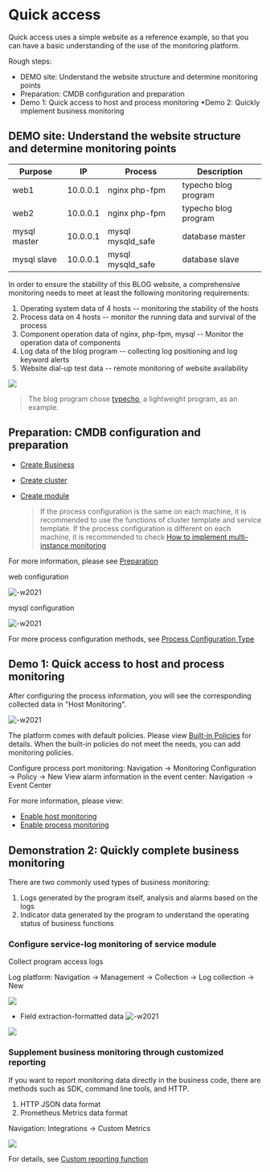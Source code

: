 # Quick access

Quick access uses a simple website as a reference example, so that you can have a basic understanding of the use of the monitoring platform.

Rough steps:

* DEMO site: Understand the website structure and determine monitoring points
* Preparation: CMDB configuration and preparation
* Demo 1: Quick access to host and process monitoring
*Demo 2: Quickly implement business monitoring

## DEMO site: Understand the website structure and determine monitoring points


| Purpose | IP | Process | Description |
| ------------ | ----------- | ------------------ | --------------- |
| web1 | 10.0.0.1 | nginx php-fpm | typecho blog program |
| web2 | 10.0.0.1 | nginx php-fpm | typecho blog program |
| mysql master | 10.0.0.1 | mysql mysqld_safe | database master |
| mysql slave | 10.0.0.1 | mysql mysqld_safe | database slave |

In order to ensure the stability of this BLOG website, a comprehensive monitoring needs to meet at least the following monitoring requirements:

1. Operating system data of 4 hosts -- monitoring the stability of the hosts
2. Process data on 4 hosts -- monitor the running data and survival of the process
3. Component operation data of nginx, php-fpm, mysql -- Monitor the operation data of components
4. Log data of the blog program -- collecting log positioning and log keyword alerts
5. Website dial-up test data -- remote monitoring of website availability

![](media/16612231184058.jpg)


> The blog program chose [typecho](http://typecho.org/), a lightweight program, as an example.

## Preparation: CMDB configuration and preparation

* [Create Business](../../../../CMDB/3.10/UserGuide/Feature/BusinessManagement.md)
* [Create cluster](../../../../CMDB/3.10/UserGuide/Feature/SetTemp.md)
* [Create module](../../../../CMDB/3.10/UserGuide/Feature/Model.md)

     > If the process configuration is the same on each machine, it is recommended to use the functions of cluster template and service template.
     > If the process configuration is different on each machine, it is recommended to check [How to implement multi-instance monitoring](../ProductFeatures/integrations-metrics/multi_instance_monitor.md)

For more information, please see [Preparation](./prepare.md)

web configuration

![-w2021](media/15809126500018.jpg)

mysql configuration

![-w2021](media/15809126100566.jpg)

For more process configuration methods, see [Process Configuration Type](../scene-process/process_cases.md)

## Demo 1: Quick access to host and process monitoring

After configuring the process information, you will see the corresponding collected data in "Host Monitoring".

![-w2021](media/15809625239667.jpg)

The platform comes with default policies. Please view [Built-in Policies](../ProductFeatures/scene-host/builtin_host_rules.md) for details. When the built-in policies do not meet the needs, you can add monitoring policies.

Configure process port monitoring: Navigation → Monitoring Configuration → Policy → New
View alarm information in the event center: Navigation → Event Center

For more information, please view:

* [Enable host monitoring](../ProductFeatures/scene-host/host_monitor.md)
* [Enable process monitoring](../ProductFeatures/scene-process/process_monitor_overview.md)

## Demonstration 2: Quickly complete business monitoring

There are two commonly used types of business monitoring:

1) Logs generated by the program itself, analysis and alarms based on the logs
2) Indicator data generated by the program to understand the operating status of business functions


### Configure service-log monitoring of service module

Collect program access logs

Log platform: Navigation → Management → Collection → Log collection → New

![](media/16612234455062.jpg)

- Field extraction-formatted data
![-w2021](media/15809846202210.jpg)


![](media/16612235798197.jpg)


### Supplement business monitoring through customized reporting

If you want to report monitoring data directly in the business code, there are methods such as SDK, command line tools, and HTTP.

1. HTTP JSON data format
2. Prometheus Metrics data format

Navigation: Integrations → Custom Metrics

![](media/16612236871158.jpg)


For details, see [Custom reporting function](../ProductFeatures/integrations-metrics/custom_metrics_http.md)